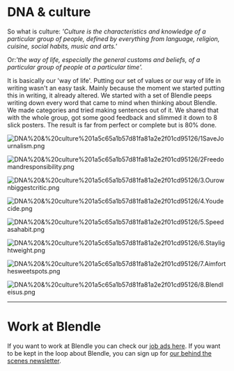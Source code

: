 # DNA & culture

So what is culture: *'Culture is the characteristics and knowledge of a particular group of people, defined by everything from language, religion, cuisine, social habits, music and arts.'*

Or:*'the way of life, especially the general customs and beliefs, of a particular group of people at a particular time'.*

It is basically our 'way of life'. Putting our set of values or our way of life in writing wasn't an easy task. Mainly because the moment we started putting this in writing, it already altered. We started with a set of Blendle peeps writing down every word that came to mind when thinking about Blendle. We made categories and tried making sentences out of it. We shared that with the whole group, got some good feedback and slimmed it down to 8 slick posters. The result is far from perfect or complete but is 80% done.

![DNA%20&%20culture%201a5c65a1b57d81fa81a2e2f01cd95126/1SaveJournalism.png](DNA%20&%20culture%201a5c65a1b57d81fa81a2e2f01cd95126/1SaveJournalism.png)

![DNA%20&%20culture%201a5c65a1b57d81fa81a2e2f01cd95126/2Freedomandresponsibility.png](DNA%20&%20culture%201a5c65a1b57d81fa81a2e2f01cd95126/2Freedomandresponsibility.png)

![DNA%20&%20culture%201a5c65a1b57d81fa81a2e2f01cd95126/3.Ourownbiggestcritic.png](DNA%20&%20culture%201a5c65a1b57d81fa81a2e2f01cd95126/3.Ourownbiggestcritic.png)

![DNA%20&%20culture%201a5c65a1b57d81fa81a2e2f01cd95126/4.Youdecide.png](DNA%20&%20culture%201a5c65a1b57d81fa81a2e2f01cd95126/4.Youdecide.png)

![DNA%20&%20culture%201a5c65a1b57d81fa81a2e2f01cd95126/5.Speedasahabit.png](DNA%20&%20culture%201a5c65a1b57d81fa81a2e2f01cd95126/5.Speedasahabit.png)

![DNA%20&%20culture%201a5c65a1b57d81fa81a2e2f01cd95126/6.Staylightweight.png](DNA%20&%20culture%201a5c65a1b57d81fa81a2e2f01cd95126/6.Staylightweight.png)

![DNA%20&%20culture%201a5c65a1b57d81fa81a2e2f01cd95126/7.Aimforthesweetspots.png](DNA%20&%20culture%201a5c65a1b57d81fa81a2e2f01cd95126/7.Aimforthesweetspots.png)

![DNA%20&%20culture%201a5c65a1b57d81fa81a2e2f01cd95126/8.Blendleisus.png](DNA%20&%20culture%201a5c65a1b57d81fa81a2e2f01cd95126/8.Blendleisus.png)

---

# Work at Blendle

If you want to work at Blendle you can check our [job ads here](https://blendle.homerun.co/). If you want to be kept in the loop about Blendle, you can sign up for [our behind the scenes newsletter](https://blendle.homerun.co/yes-keep-me-posted/tr/apply?token=8092d4128c306003d97dd3821bad06f2).